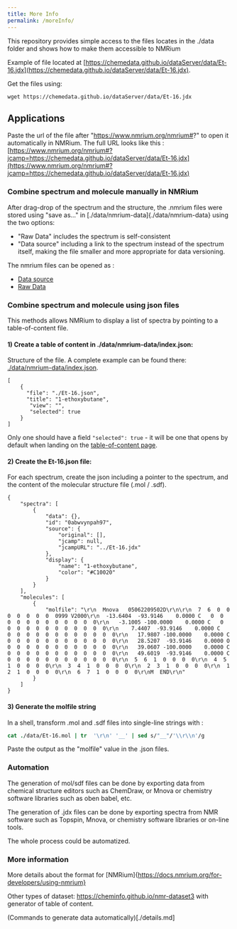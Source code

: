 ```yaml
---
title: More Info
permalink: /moreInfo/
---
```

This repository provides simple access to the files locates in the ./data folder and shows how to make them accessible to NMRium

Example of file located at [https://chemedata.github.io/dataServer/data/Et-16.jdx](https://chemedata.github.io/dataServer/data/Et-16.jdx).

Get the files using:
```
wget https://chemedata.github.io/dataServer/data/Et-16.jdx
```

## Applications

Paste the url of the file after "https://www.nmrium.org/nmrium#?" to open it automatically in NMRium. The full URL looks like this : [https://www.nmrium.org/nmrium#?jcamp=https://chemedata.github.io/dataServer/data/Et-16.jdx](https://www.nmrium.org/nmrium#?jcamp=https://chemedata.github.io/dataServer/data/Et-16.jdx)


### Combine spectrum and molecule manually in NMRium

After drag-drop of the spectrum and the structure, the .nmrium files were stored using "save as..." in [./data/nmrium-data]{./data/nmrium-data} using the two options:

- "Raw Data" includes the spectrum is self-consistent
- "Data source" including a link to the spectrum instead of the spectrum itself, making the file smaller and more appropriate for data versioning.


The nmrium files can be opened as :
- [Data source](https://www.nmrium.org/nmrium#?nmrium=https://chemedata.github.io/dataServer/data/nmrium-data/F6zMXRFW_dataSource.nmrium)
- [Raw Data](https://www.nmrium.org/nmrium#?nmrium=https://chemedata.github.io/dataServer/data/nmrium-data/F6zMXRFWRaw_Data.nmrium)

### Combine spectrum and molecule using json files

This methods allows NMRium to display a list of spectra by pointing to a table-of-content file.
#### 1) Create a table of content in ./data/nmrium-data/index.json:

Structure of the file. A complete example can be found there: [./data/nmrium-data/index.json](./data/nmrium-data/index.json).
```
[
	{
	  "file": "./Et-16.json",
      "title": "1-ethoxybutane",
	   "view": "",
	   "selected": true  
	}
]
```

Only one should have a field `"selected": true` - it will be one that opens by default when landing on the [table-of-content page](https://www.nmrium.org/nmrium#?toc=https://chemedata.github.io/dataServer/data/nmrium-data/index.json).

#### 2) Create the Et-16.json file:

For each spectrum, create the json including a pointer to the spectrum, and the content of the molecular structure file (.mol / .sdf).
```
{
	"spectra": [
		{
			"data": {},
			"id": "0abwvynpah97",
			"source": {
				"original": [],
				"jcamp": null,
				"jcampURL": "../Et-16.jdx"
			},
			"display": {
				"name": "1-ethoxybutane",
				"color": "#C10020"
			}
		}
	],
	"molecules": [
		{
			"molfile": "\r\n  Mnova   05062209502D\r\n\r\n  7  6  0  0  0  0  0  0  0  0999 V2000\r\n  -13.6404  -93.9146    0.0000 C   0  0  0  0  0  0  0  0  0  0  0  0\r\n   -3.1005 -100.0000    0.0000 C   0  0  0  0  0  0  0  0  0  0  0  0\r\n    7.4407  -93.9146    0.0000 C   0  0  0  0  0  0  0  0  0  0  0  0\r\n   17.9807 -100.0000    0.0000 C   0  0  0  0  0  0  0  0  0  0  0  0\r\n   28.5207  -93.9146    0.0000 O   0  0  0  0  0  0  0  0  0  0  0  0\r\n   39.0607 -100.0000    0.0000 C   0  0  0  0  0  0  0  0  0  0  0  0\r\n   49.6019  -93.9146    0.0000 C   0  0  0  0  0  0  0  0  0  0  0  0\r\n  5  6  1  0  0  0  0\r\n  4  5  1  0  0  0  0\r\n  3  4  1  0  0  0  0\r\n  2  3  1  0  0  0  0\r\n  1  2  1  0  0  0  0\r\n  6  7  1  0  0  0  0\r\nM  END\r\n"
		}
	]
}
```
#### 3) Generate the molfile string

In a shell, transform .mol and .sdf files into single-line strings with :
```csh
cat ./data/Et-16.mol | tr  '\r\n' '__' | sed s/"__"/'\\r\\n'/g
```
Paste the output as the "molfile" value in the .json files.

### Automation

The generation of mol/sdf files can be done by exporting data from chemical structure editors such as ChemDraw, or Mnova or chemistry software libraries such as oben babel, etc.

The generation of .jdx files can be done by exporting spectra from NMR software such as Topspin, Mnova, or chemistry software libraries or on-line tools.

The whole process could be automatized.
### More information

More details about the format for [NMRium]{https://docs.nmrium.org/for-developers/using-nmrium}

Other types of dataset: https://cheminfo.github.io/nmr-dataset3 with generator of table of content.

(Commands to generate data automatically)[./details.md]